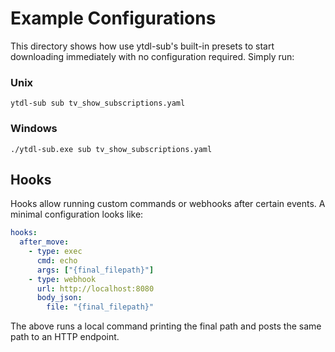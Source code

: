 # Example Configurations
This directory shows how use ytdl-sub's built-in presets to start downloading immediately with no
configuration required. Simply run:

### Unix
```commandline
ytdl-sub sub tv_show_subscriptions.yaml
```

### Windows
```commandline
./ytdl-sub.exe sub tv_show_subscriptions.yaml
```

## Hooks

Hooks allow running custom commands or webhooks after certain events. A minimal
configuration looks like:

```yaml
hooks:
  after_move:
    - type: exec
      cmd: echo
      args: ["{final_filepath}"]
    - type: webhook
      url: http://localhost:8080
      body_json:
        file: "{final_filepath}"
```

The above runs a local command printing the final path and posts the same path
to an HTTP endpoint.
